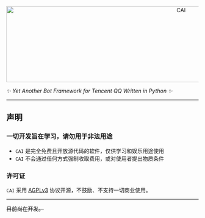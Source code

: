 <p align="center">
  <a href="#"><img src="https://raw.githubusercontent.com/yanyongyu/CAI/master/docs/assets/logo_text.png" width="900" height="200" alt="CAI"></a>

_✨ Yet Another Bot Framework for Tencent QQ Written in Python ✨_

</p>

---

## 声明

### 一切开发旨在学习，请勿用于非法用途

- `CAI` 是完全免费且开放源代码的软件，仅供学习和娱乐用途使用
- `CAI` 不会通过任何方式强制收取费用，或对使用者提出物质条件

### 许可证

`CAI` 采用 [AGPLv3](LICENSE) 协议开源，不鼓励、不支持一切商业使用。

---

~~目前尚在开发。~~

